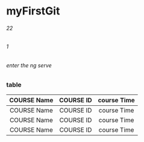 # myFirstGit
###### 22
###### 1
###### enter the ng serve
### table 
| COURSE Name | COURSE ID   | course Time |
| :----------: | :----------: | :----------: |
| COURSE Name | COURSE ID   | course Time |
| COURSE Name | COURSE ID   | course Time |
| COURSE Name | COURSE ID   | course Time |

